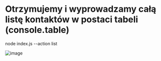 # Otrzymujemy i wyprowadzamy całą listę kontaktów w postaci tabeli (console.table)
node index.js --action list

![image](https://github.com/Domisiaxa/goit-node-hw-01/assets/110849445/d7ce5535-ea31-49c0-83f3-2b9dc6f51bd3)

